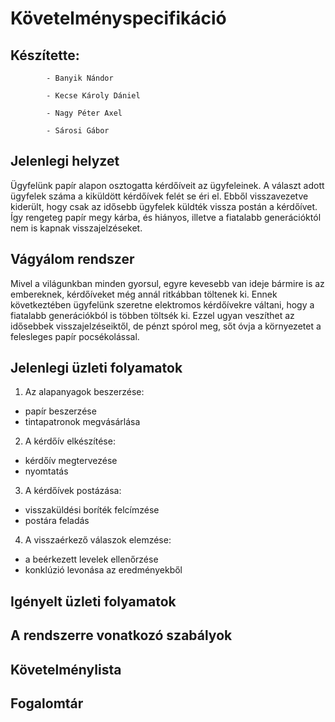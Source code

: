 # Követelményspecifikáció

## Készítette: 
            - Banyik Nándor

            - Kecse Károly Dániel
            
            - Nagy Péter Axel
           
            - Sárosi Gábor
## Jelenlegi helyzet
Ügyfelünk papír alapon osztogatta kérdőíveit az ügyfeleinek. A választ adott ügyfelek száma a kiküldött kérdőívek felét se éri el. Ebből visszavezetve kiderült, hogy csak az idősebb ügyfelek küldték vissza postán a kérdőívet. Így rengeteg papír megy kárba, és hiányos, illetve a fiatalabb generációktól nem is kapnak visszajelzéseket.
## Vágyálom rendszer
Mivel a világunkban minden gyorsul, egyre kevesebb van ideje bármire is az embereknek, kérdőíveket még annál ritkábban töltenek ki. Ennek következtében ügyfelünk szeretne elektromos kérdőívekre váltani, hogy a fiatalabb generációkból is többen töltsék ki. Ezzel ugyan veszíthet az idősebbek visszajelzéseiktől, de pénzt spórol meg, sőt óvja a környezetet a felesleges papír pocsékolással.
## Jelenlegi üzleti folyamatok

 1. Az alapanyagok beszerzése:
  - papír beszerzése
  - tintapatronok megvásárlása
 2. A kérdőív elkészítése:
  - kérdőív megtervezése
  - nyomtatás
 3. A kérdőívek postázása:
  - visszaküldési boríték felcímzése
  - postára feladás
 4. A visszaérkező válaszok elemzése:
  - a beérkezett levelek ellenőrzése
  - konklúzió levonása az eredményekből


## Igényelt üzleti folyamatok

## A rendszerre vonatkozó szabályok

## Követelménylista

## Fogalomtár 
